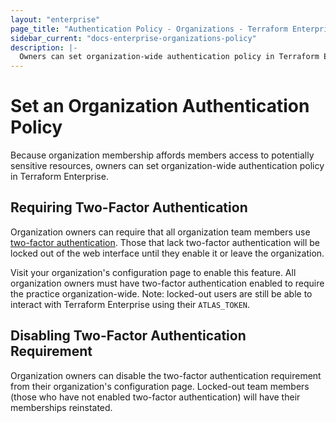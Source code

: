 ```yaml
---
layout: "enterprise"
page_title: "Authentication Policy - Organizations - Terraform Enterprise"
sidebar_current: "docs-enterprise-organizations-policy"
description: |-
  Owners can set organization-wide authentication policy in Terraform Enterprise.
---
```



# Set an Organization Authentication Policy

Because organization membership affords members access to potentially sensitive
resources, owners can set organization-wide authentication policy in Terraform
Enterprise.

## Requiring Two-Factor Authentication

Organization owners can require that all organization team members use
[two-factor authentication](docs/enterprise/user-accounts/authentication.html).
Those that lack two-factor authentication will be locked out of the web
interface until they enable it or leave the organization.

Visit your organization's configuration page to enable this feature. All
organization owners must have two-factor authentication enabled to require the
practice organization-wide. Note: locked-out users are still be able to interact
with Terraform Enterprise using their `ATLAS_TOKEN`.

## Disabling Two-Factor Authentication Requirement

Organization owners can disable the two-factor authentication requirement from
their organization's configuration page. Locked-out team members (those who have
not enabled two-factor authentication) will have their memberships reinstated.
